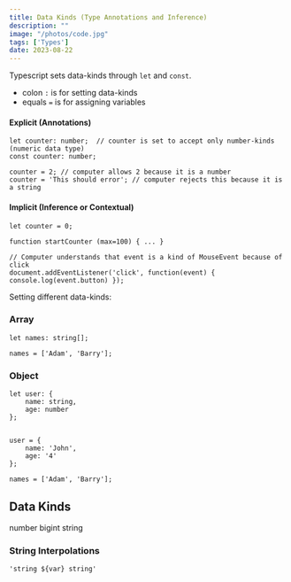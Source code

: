 ```yaml
---
title: Data Kinds (Type Annotations and Inference)
description: "" 
image: "/photos/code.jpg"
tags: ['Types']
date: 2023-08-22
---
```



Typescript sets data-kinds through `let` and `const`.

- colon `:` is for setting data-kinds
- equals `=` is for assigning variables


#### Explicit (Annotations)

```
let counter: number;  // counter is set to accept only number-kinds (numeric data type)
const counter: number;

counter = 2; // computer allows 2 because it is a number
counter = 'This should error'; // computer rejects this because it is a string 
```

#### Implicit (Inference or Contextual)

```
let counter = 0;

function startCounter (max=100) { ... }

// Computer understands that event is a kind of MouseEvent because of click
document.addEventListener('click', function(event) { console.log(event.button) });

```

Setting different data-kinds:

### Array

```
let names: string[];

names = ['Adam', 'Barry'];
```

### Object

```
let user: {
	name: string,
	age: number
};


user = {
	name: 'John',
	age: '4'
};

names = ['Adam', 'Barry'];
```

## Data Kinds

number
bigint
string

### String Interpolations

```
'string ${var} string'
```


